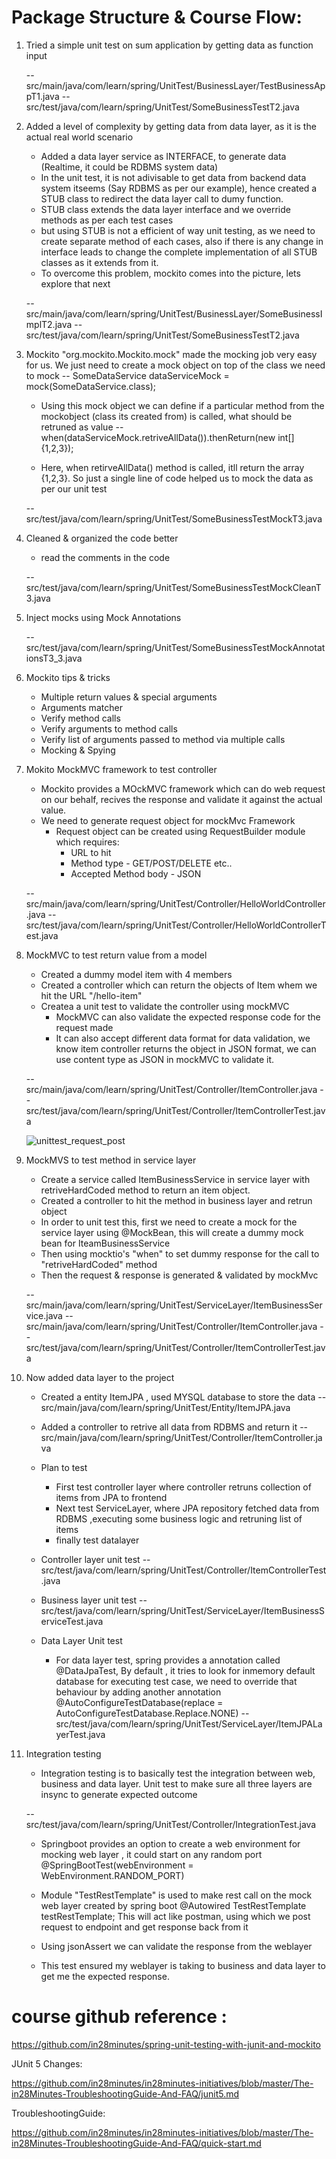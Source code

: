 # Package Structure & Course Flow:
1. Tried a simple unit test on sum application by getting data as function input

    -- src/main/java/com/learn/spring/UnitTest/BusinessLayer/TestBusinessAppT1.java
    -- src/test/java/com/learn/spring/UnitTest/SomeBusinessTestT2.java

2. Added a level of complexity by getting data from data layer, as it is the actual real world scenario
    * Added a data layer service as INTERFACE, to generate data (Realtime, it could be RDBMS system data)
    * In the unit test, it is not adivisable to get data from backend data system itseems (Say RDBMS as per our example), hence created a STUB class to redirect the data layer call to dumy function.
    * STUB class extends the data layer interface and we override methods as per each test cases
    * but using STUB is not a efficient of way unit testing, as we need to create separate method of each cases, also if there is any change in interface leads to change the complete implementation of all STUB classes as it extends from it. 
    * To overcome this problem, mockito comes into the picture, lets explore that next

    -- src/main/java/com/learn/spring/UnitTest/BusinessLayer/SomeBusinessImplT2.java
    -- src/test/java/com/learn/spring/UnitTest/SomeBusinessTestT2.java

3. Mockito "org.mockito.Mockito.mock" made the mocking job very easy for us. We just need to create a mock object on top of the class we need to mock
    -- SomeDataService dataServiceMock = mock(SomeDataService.class);
    
    * Using this mock object we can define if a particular method from the mockobject (class its created from) is called, what should be retruned as value
    -- when(dataServiceMock.retriveAllData()).thenReturn(new int[] {1,2,3});

    * Here, when retirveAllData() method is called, itll return the array {1,2,3}. So just a single line of code helped us to mock the data as per our unit test

    -- src/test/java/com/learn/spring/UnitTest/SomeBusinessTestMockT3.java

4. Cleaned & organized the code better
    * read the comments in the code

    -- src/test/java/com/learn/spring/UnitTest/SomeBusinessTestMockCleanT3.java

5. Inject mocks using Mock Annotations

    -- src/test/java/com/learn/spring/UnitTest/SomeBusinessTestMockAnnotationsT3_3.java

6. Mockito tips & tricks
    * Multiple return values & special arguments
    * Arguments matcher
    * Verify method calls
    * Verify arguments to method calls
    * Verify list of arguments passed to method via multiple calls
    * Mocking & Spying

7. Mokito MockMVC framework to test controller
    * Mockito provides a MOckMVC framework which can do web request on our behalf, recives the response and validate it against the actual value.
    * We need to generate request object for mockMvc Framework
        * Request object can be created using RequestBuilder module which requires:
            * URL to hit
            * Method type - GET/POST/DELETE etc..
            * Accepted Method body - JSON
    
    -- src/main/java/com/learn/spring/UnitTest/Controller/HelloWorldController.java
    -- src/test/java/com/learn/spring/UnitTest/Controller/HelloWorldControllerTest.java

8. MockMVC to test return value from a model
    * Created a dummy model item with 4 members
    * Created a controller which can return the objects of Item whem we hit the URL "/hello-item"
    * Createa a unit test to validate the controller using mockMVC
        * MockMVC can also validate the expected response code for the request made
        * It can also accept different data format for data validation, we know item controller returns the object in JSON format, we can use content type as JSON in mockMVC to validate it.

    -- src/main/java/com/learn/spring/UnitTest/Controller/ItemController.java
    -- src/test/java/com/learn/spring/UnitTest/Controller/ItemControllerTest.java
    
    ![unittest_request_post](https://user-images.githubusercontent.com/108142931/195043723-621cd26a-ef93-4b4f-aa8d-abc8c95e8fc0.png)

9. MockMVS to test method in service layer
    * Create a service called ItemBusinessService in service layer with retriveHardCoded method to return an item object.
    * Created a controller to hit the method in business layer and retrun object
    * In order to unit test this, first we need to create a mock for the service layer using @MockBean, this will create a dummy mock bean for IteamBusinessService
    * Then using mocktio's "when" to set dummy response for the call to "retriveHardCoded" method
    * Then the request & response is generated & validated by mockMvc 

    -- src/main/java/com/learn/spring/UnitTest/ServiceLayer/ItemBusinessService.java
    -- src/main/java/com/learn/spring/UnitTest/Controller/ItemController.java
    -- src/test/java/com/learn/spring/UnitTest/Controller/ItemControllerTest.java


10. Now added data layer to the project
    * Created a entity ItemJPA , used MYSQL database to store the data
    -- src/main/java/com/learn/spring/UnitTest/Entity/ItemJPA.java

    * Added a controller to retrive all data from RDBMS and return it
    -- src/main/java/com/learn/spring/UnitTest/Controller/ItemController.java

    * Plan to test
        * First test controller layer where controller retruns collection of items from JPA to frontend
        * Next test ServiceLayer, where JPA repository fetched data from RDBMS ,executing some business logic and retruning list of items
        * finally test datalayer

    * Controller layer unit test
    -- src/test/java/com/learn/spring/UnitTest/Controller/ItemControllerTest.java

    * Business layer unit test
    -- src/test/java/com/learn/spring/UnitTest/ServiceLayer/ItemBusinessServiceTest.java

    * Data Layer Unit test
        * For data layer test, spring provides a annotation called @DataJpaTest, By default , it tries to look for inmemory default database for executing test case, we need to override that behaviour by adding another annotation @AutoConfigureTestDatabase(replace = AutoConfigureTestDatabase.Replace.NONE)
    -- src/test/java/com/learn/spring/UnitTest/ServiceLayer/ItemJPALayerTest.java

11. Integration testing
    * Integration testing is to basically test the integration between web, business and data layer. Unit test to make sure all 
    three layers are insync to generate expected outcome

    -- src/test/java/com/learn/spring/UnitTest/Controller/IntegrationTest.java

    * Springboot provides an option to create a web environment for mocking web layer , it could start on any random port
    @SpringBootTest(webEnvironment = WebEnvironment.RANDOM_PORT)

    * Module "TestRestTemplate" is used to make rest call on the mock web layer created by spring boot
    @Autowired
    TestRestTemplate testRestTemplate;
    This will act like postman, using which we post request to endpoint and get response back from it

    * Using jsonAssert we can validate the response from the weblayer

    * This test ensured my weblayer is taking to business and data layer to get me the expected response.


# course github reference : 

https://github.com/in28minutes/spring-unit-testing-with-junit-and-mockito

JUnit 5 Changes: 

https://github.com/in28minutes/in28minutes-initiatives/blob/master/The-in28Minutes-TroubleshootingGuide-And-FAQ/junit5.md

TroubleshootingGuide:

https://github.com/in28minutes/in28minutes-initiatives/blob/master/The-in28Minutes-TroubleshootingGuide-And-FAQ/quick-start.md

